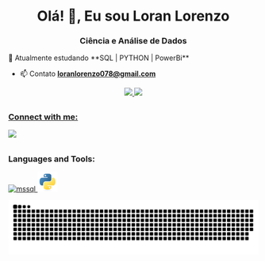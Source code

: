 <h1 align="center">Olá! 👋, Eu sou Loran Lorenzo</h1>
<h3 align="center">Ciência e Análise de Dados</h3>
🌱 Atualmente estudando **SQL | PYTHON | PowerBi**

- 📫 Contato **loranlorenzo078@gmail.com**

<div align="center">
  <a href="https://github.com/loranlorenzo">
  <img height="130em" src="https://github-readme-stats.vercel.app/api?username=loranlorenzo&show_icons=true&theme=dracula&include_all_commits=true&count_private=true"/>
  <img height="130em" src="https://github-readme-stats.vercel.app/api/top-langs/?username=loranlorenzo&layout=compact&langs_count=7&theme=dracula"/>
</div>

  ##
  
<h3 align="left">Connect with me:</h3>
<p align="left">
   <div> 
  <a href="https://instagram.com/loran_lorenzo" target="_blank"><img src="https://img.shields.io/badge/-Instagram-%23E4405F?style=for-the-badge&logo=instagram&logoColor=white" target="_blank"></a>
 </div>
</p>

##

<h3 align="left">Languages and Tools:</h3>
<p align="left"> <a href="https://www.microsoft.com/en-us/sql-server" target="_blank" rel="noreferrer"> <img src="https://www.svgrepo.com/show/303229/microsoft-sql-server-logo.svg" alt="mssql" width="40" height="40"/> </a> <a href="https://www.python.org" target="_blank" rel="noreferrer"> <img src="https://raw.githubusercontent.com/devicons/devicon/master/icons/python/python-original.svg" alt="python" width="40" height="40"/> </a> </p>
 
  
 
 
   ![Snake animation](https://github.com/loranlorenzo/loranlorenzo/blob/output/github-contribution-grid-snake.svg)
